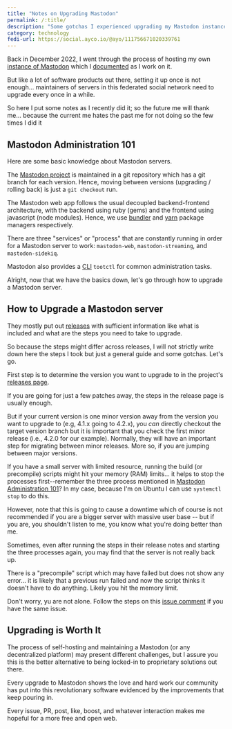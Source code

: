 ```yaml
---
title: "Notes on Upgrading Mastodon"
permalink: /:title/
description: "Some gotchas I experienced upgrading my Mastodon instance"
category: technology
fedi-url: https://social.ayco.io/@ayo/111756671020339761
---
```


Back in December 2022, I went through the process of hosting my own [instance of Mastodon](https://social.ayco.io) which I [documented](https://fosstodon.org/@ayo/109545132022543467) as I work on it. 

But like a lot of software products out there, setting it up once is not enough... maintainers of servers in this federated social network need to upgrade every once in a while.

So here I put some notes as I recently did it; so the future me will thank me... because the current me hates the past me for not doing so the few times I did it 

## Mastodon Administration 101

Here are some basic knowledge about Mastodon servers.

The [Mastodon project](https://github.com/mastodon/mastodon) is maintained in a git repository which has a git branch for each version. Hence, moving between versions (upgrading / rolling back) is just a `git checkout` run.

The Mastodon web app follows the usual decoupled backend-frontend architecture, with the backend using ruby (gems) and the frontend using javascript (node modules). Hence, we use [bundler](https://bundler.io/) and [yarn](https://yarnpkg.com/) package managers respectively.

There are three "services" or "process" that are constantly running in order for a Mastodon server to work: `mastodon-web`, `mastodon-streaming`, and `mastodon-sidekiq`.

Mastodon also provides a [CLI](https://docs.joinmastodon.org/admin/tootctl/) `tootctl` for common administration tasks.

Alright, now that we have the basics down, let's go through how to upgrade a Mastodon server.

## How to Upgrade a Mastodon server

They mostly put out [releases](https://github.com/mastodon/mastodon/releases) with sufficient information like what is included and what are the steps you need to take to upgrade.

So because the steps might differ across releases, I will not strictly write down here the steps I took but just a general guide and some gotchas. Let's go.

First step is to determine the version you want to upgrade to in the project's [releases page](https://github.com/mastodon/mastodon/releases).

If you are going for just a few patches away, the steps in the release page is usually enough.

But if your current version is one minor version away from the version you want to upgrade to (e.g, 4.1.x going to 4.2.x), you *can* directly checkout the target version branch but it is important that you check the first minor release (i.e., 4.2.0 for our example). Normally, they will have an important step for migrating between minor releases. More so, if you are jumping between major versions.

If you have a small server with limited resource, running the build (or precompile) scripts might hit your memory (RAM) limits... it helps to stop the processes first--remember the three process mentioned in [Mastodon Administration 101](#mastodon-administration-101)? In my case, because I'm on Ubuntu I can use `systemctl stop` to do this.

However, note that this is going to cause a downtime which of course is not recommended if you are a bigger server with massive user base -- but if you are, you shouldn't listen to me, you know what you're doing better than me.

Sometimes, even after running the steps in their release notes and starting the three processes again, you may find that the server is not really back up.

There is a "precompile" script which may have failed but does not show any error... it is likely that a previous run failed and now the script thinks it doesn't have to do anything. Likely you hit the memory limit.

Don't worry, yu are not alone. Follow the steps on this [issue comment](https://github.com/mastodon/mastodon/issues/11135#issuecomment-1331793973) if you have the same issue.

## Upgrading is Worth It

The process of self-hosting and maintaining a Mastodon (or any decentralized platform) may present different challenges, but I assure you this is the better alternative to being locked-in to proprietary solutions out there.

Every upgrade to Mastodon shows the love and hard work our community has put into this revolutionary software evidenced by the improvements that keep pouring in.

Every issue, PR, post, like, boost, and whatever interaction makes me hopeful for a more free and open web.